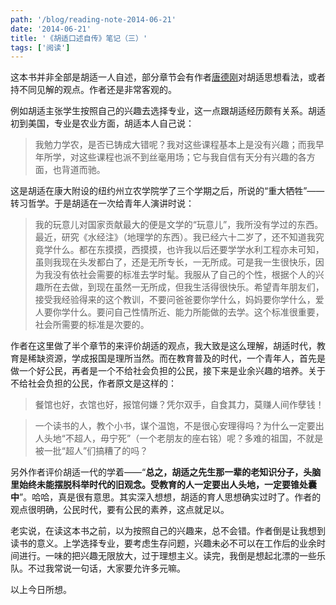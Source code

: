 ```yaml
---
path: '/blog/reading-note-2014-06-21'
date: '2014-06-21'
title: '《胡适口述自传》笔记（三）'
tags: ['阅读']
---
```


这本书并非全部是胡适一人自述，部分章节会有作者[唐德刚](http://book.douban.com/series/1985)对胡适思想看法，或者持不同见解的观点。作者还是非常客观的。

例如胡适主张学生按照自己的兴趣去选择专业，这一点跟胡适经历颇有关系。胡适初到美国，专业是农业方面，胡适本人自己说：

> 我勉力学农，是否已铸成大错呢？我对这些课程基本上是没有兴趣；而我早年所学，对这些课程也派不到丝毫用场；它与我自信有天分有兴趣的各方面，也背道而驰。

这是胡适在康大附设的纽约州立农学院学了三个学期之后，所说的“重大牺牲”——转习哲学。于是胡适在一次给青年人演讲时说：

> 我的玩意儿对国家贡献最大的便是文学的“玩意儿”，我所没有学过的东西。最近，研究《水经注》（地理学的东西）。我已经六十二岁了，还不知道我究竟学什么。都在东摸摸，西摸摸，也许我以后还要学学水利工程亦未可知，虽则我现在头发都白了，还是无所专长，一无所成。可是我一生很快乐，因为我没有依社会需要的标准去学时髦。我服从了自己的个性，根据个人的兴趣所在去做，到现在虽然一无所成，但我生活得很快乐。希望青年朋友们，接受我经验得来的这个教训，不要问爸爸要你学什么，妈妈要你学什么，爱人要你学什么。要问自己性情所近、能力所能做的去学。这个标准很重要，社会所需要的标准是次要的。

作者在这里做了半个章节的来评价胡适的观点，我大致是这么理解，胡适时代，教育是稀缺资源，学成报国是理所当然。而在教育普及的时代，一个青年人，首先是做一个好公民，再者是一个不给社会负担的公民，接下来是业余兴趣的培养。关于不给社会负担的公民，作者原文是这样的：

> 餐馆也好，衣馆也好，报馆何嫌？凭尔双手，自食其力，莫赚人间作孽钱！

> 一个读书的人，教个小书，谋个温饱，不是很心安理得吗？为什么一定要出人头地“不超人，毋宁死”（一个老朋友的座右铭）呢？多难的祖国，不就是被一批“超人”们搞糟了的吗？

另外作者评价胡适一代的学着——“**总之，胡适之先生那一辈的老知识分子，头脑里始终未能摆脱科举时代的旧观念。受教育的人一定要出人头地，一定要锥处囊中**”。哈哈，真是很有意思。其实深入想想，胡适的育人思想确实过时了。作者的观点很明确，公民时代，要有公民的素养，这点就足以。

老实说，在读这本书之前，以为按照自己的兴趣来，总不会错。作者倒是让我想到读书的意义。上学选择专业，要考虑生存问题，兴趣未必不可以在工作后的业余时间进行。一味的把兴趣无限放大，过于理想主义。读完，我倒是想起北漂的一些乐队。不过我常说一句话，大家要允许多元嘛。

以上今日所想。
